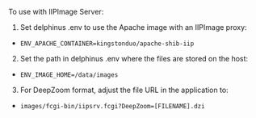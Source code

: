 To use with IIPImage Server:

1. Set delphinus .env to use the Apache image with an IIPImage proxy: 
 - `ENV_APACHE_CONTAINER=kingstonduo/apache-shib-iip`

2. Set the path in delphinus .env where the files are stored on the host:
 - `ENV_IMAGE_HOME=/data/images`

3. For DeepZoom format, adjust the file URL in the application to:
  - `images/fcgi-bin/iipsrv.fcgi?DeepZoom=[FILENAME].dzi`
